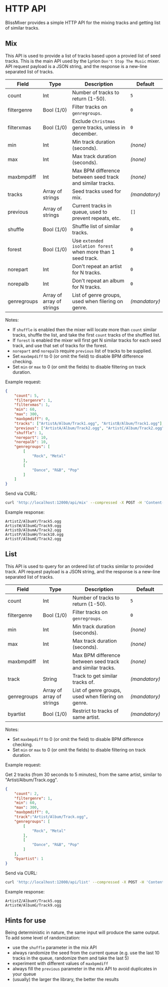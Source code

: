 # HTTP API

BlissMixer provides a simple HTTP API for the mixing tracks and getting list of similar tracks.

## Mix

This API is used to provide a list of tracks based upon a provied list of seed tracks. This is the main
API used by the Lyrion `Don't Stop The Music` mixer. API request payload is a JSON string, and the
response is a new-line separated list of tracks.

| Field       | Type                      | Description                                                  | Default         |
| ----------- | ------------------------- |--------------------------------------------------------------|-----------------|
| count       | Int                       | Number of tracks to return (1-50).                           | `5`             |
| filtergenre | Bool (1/0)                | Filter tracks on `genregroups`.                              | `0`             |
| filterxmas  | Bool (1/0)                | Exclude `Christmas` genre tracks, unless in december.        | `0`             |
| min         | Int                       | Min track duration (seconds).                                | _(none)_        |
| max         | Int                       | Max track duration (seconds).                                | _(none)_        |
| maxbmpdiff  | Int                       | Max BPM difference between seed track and similar tracks.    | _(none)_        |
| tracks      | Array of strings          | Seed tracks used for mix.                                    | _(mandatory)_   |
| previous    | Array of strings          | Current tracks in queue, used to prevent repeats, etc.       | `[]`            |
| shuffle     | Bool (1/0)                | Shuffle list of similar tracks.                              | `0`             |
| forest      | Bool (1/0)                | Use `extended isolation forest` when more than 1 seed track. | `0`             |
| norepart    | Int                       | Don't repeat an artist for N tracks.                         | `0`             |
| norepalb    | Int                       | Don't repeat an album for N tracks.                          | `0`             |
| genregroups | Array of array of strings | List of genre groups, used when filering on genre.           | _(mandatory)_   |


Notes:
* If `shuffle` is enabled then the mixer will locate more than `count` similar tracks, shuffle the list, and take the first `count` tracks of the shuffled list.
* If `forest` is enabled the mixer will first get N similar tracks for each seed track, and use that set of tracks for the forest.
* `norepart` and `norepalb` require `previous` list of tracks to be supplied.
* Set `maxbmpdiff` to 0 (or omit the field) to disable BPM difference checking.
* Set `min` or `max` to 0 (or omit the fields) to disable filtering on track duration.


Example request:
```json
{
    "count": 5,
    "filtergenre": 1,
    "filterxmas": 1,
    "min": 60,
    "max": 300,
    "maxbpmdiff": 0,
    "tracks": ["ArtistA/Album/Track1.ogg", "ArtistB/Album/Track1.ogg"],
    "previous": ["ArtistA/Album/Track2.ogg", "ArtistC/Album/Track2.ogg"],
    "shuffle": 1,
    "norepart": 10,
    "norepalb": 10,
    "genregroups": [
        [
            "Rock", "Metal"
        ],
        [
            "Dance", "R&B", "Pop"
        ]
    ]
}
```

Send via CURL:
```bash
curl 'http://localhost:12000/api/mix' --compressed -X POST -H 'Content-Type: application/json' --data-raw '{"count":5,"filtergenre":1,"filterxmas":1,"min":60,"max":300,"maxbpmdiff":0,"tracks":["ArtistA/Album/Track1.ogg","ArtistB/Album/Track1.ogg"],"previous":["ArtistA/Album/Track2.ogg","ArtistC/Album/Track2.ogg"],"shuffle":1,"forest":0,"norepart":10,"norepalb":10,"genregroups":[["Rock","Metal"],["Dance","R&B","Pop"]]}'
```


Example response:

```text
ArtistZ/AlbumY/Track5.ogg
ArtistW/AlbumG/Track9.ogg
ArtistD/AlbumA/Track2.ogg
ArtistP/AlbumH/Track10.ogg
ArtistF/AlbumE/Track2.ogg
```

## List

This API is used to query for an ordered list of tracks similar to provided track. API request payload
is a JSON string, and the response is a new-line separated list of tracks.

| Field       | Type                      | Description                                               | Default       |
| ----------- | ------------------------- |-----------------------------------------------------------|---------------|
| count       | Int                       | Number of tracks to return (1-50).                        | `5`           |
| filtergenre | Bool (1/0)                | Filter tracks on `genregroups`.                           | `0`           |
| min         | Int                       | Min track duration (seconds).                             | _(none)_      |
| max         | Int                       | Max track duration (seconds).                             | _(none)_      |
| maxbmpdiff  | Int                       | Max BPM difference between seed track and similar tracks. | _(none)_      |
| track       | String                    | Track to get similar tracks of.                           | _(mandatory)_ |
| genregroups | Array of array of strings | List of genre groups, used when filering on genre.        | _(mandatory)_ |
| byartist    | Bool (1/0)                | Restrict to tracks of same artist.                        | _(mandatory)_ |

Notes:
* Set `maxbmpdiff` to 0 (or omit the field) to disable BPM difference checking.
* Set `min` or `max` to 0 (or omit the fields) to disable filtering on track duration.


Example request:

Get 2 tracks (from 30 seconds to 5 minutes), from the same artist, similar to "Artist/Album/Track.ogg".

```json
{
    "count": 2,
    "filtergenre": 1,
    "min": 60,
    "max": 300,
    "maxbpmdiff": 0,
    "track":"Artist/Album/Track.ogg",
    "genregroups": [
        [
            "Rock", "Metal"
        ],
        [
            "Dance", "R&B", "Pop"
        ]
    ],
    "byartist": 1
}
```

Send via CURL:
```bash
curl 'http://localhost:12000/api/list' --compressed -X POST -H 'Content-Type: application/json' --data-raw '{"count":2,"filtergenre":1,"min":60,"max":300,"maxbpmdiff":0,"track":"Artist/Album/Track.ogg","genregroups":[["Rock","Metal"],["Dance","R&B","Pop"]],"byartist":0}'
```

Example response:

```text
ArtistZ/AlbumY/Track5.ogg
ArtistW/AlbumG/Track9.ogg
```

## Hints for use

Being deterministic in nature, the same input will produce the same output. To add some level of randomization:

* use the `shuffle` parameter in the mix API
* always randomize the seed from the current queue (e.g. use the last 10 tracks in the queue, randomize them and take the last 5)
* experiment with different values of `maxbpmdiff`
* always fill the `previous` parameter in the mix API to avoid duplicates in your queue
* (usually) the larger the library, the better the results
